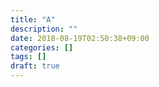 ```yaml
---
title: "A"
description: ""
date: 2018-08-19T02:50:38+09:00
categories: []
tags: []
draft: true
---
```



<!--more-->
